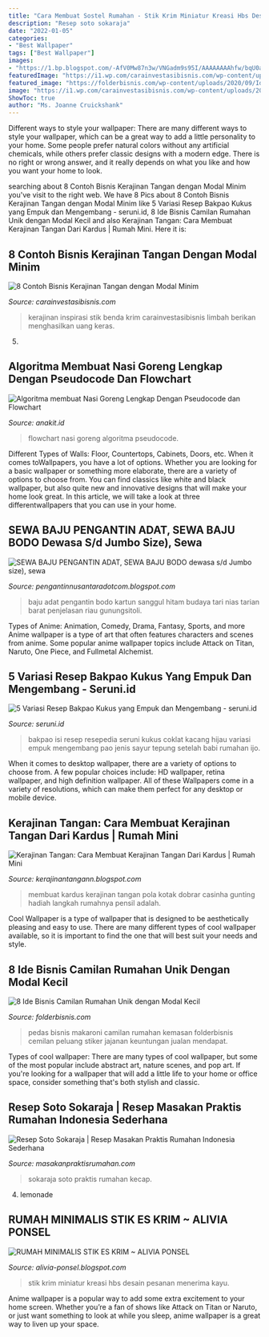 ```yaml
---
title: "Cara Membuat Sostel Rumahan - Stik Krim Miniatur Kreasi Hbs Desain Pesanan Menerima Kayu"
description: "Resep soto sokaraja"
date: "2022-01-05"
categories:
- "Best Wallpaper"
tags: ["Best Wallpaper"]
images:
- "https://1.bp.blogspot.com/-AfV0Mw87n3w/VNGadm9s95I/AAAAAAAAhfw/bqU0a8Gz59c/s1600/Cara%2BMembuat%2BKerajinan%2BTangan%2BDari%2BKardus%2B-%2BKotak%2BHadiah%2BRumah%2BMini%2B02.jpg"
featuredImage: "https://i1.wp.com/carainvestasibisnis.com/wp-content/uploads/2018/07/kerajinan-tangan-Stick-Es-Krim.jpg?resize=1280%2C720&amp;ssl=1"
featured_image: "https://folderbisnis.com/wp-content/uploads/2020/09/Ide-Bisnis-Camilan-Unik-Modal-Kecil-makaroni-pedas-1536x849.jpg"
image: "https://i1.wp.com/carainvestasibisnis.com/wp-content/uploads/2018/07/kerajinan-tangan-Stick-Es-Krim.jpg?resize=1280%2C720&amp;ssl=1"
ShowToc: true
author: "Ms. Joanne Cruickshank"
---
```



Different ways to style your wallpaper:
There are many different ways to style your wallpaper, which can be a great way to add a little personality to your home. Some people prefer natural colors without any artificial chemicals, while others prefer classic designs with a modern edge. There is no right or wrong answer, and it really depends on what you like and how you want your home to look.

	

		
searching about 8 Contoh Bisnis Kerajinan Tangan dengan Modal Minim you've visit to the right web. We have 8 Pics about 8 Contoh Bisnis Kerajinan Tangan dengan Modal Minim like 5 Variasi Resep Bakpao Kukus yang Empuk dan Mengembang - seruni.id, 8 Ide Bisnis Camilan Rumahan Unik dengan Modal Kecil and also Kerajinan Tangan: Cara Membuat Kerajinan Tangan Dari Kardus | Rumah Mini. Here it is:
		
    
## 8 Contoh Bisnis Kerajinan Tangan Dengan Modal Minim

<img loading=lazy src="https://i1.wp.com/carainvestasibisnis.com/wp-content/uploads/2018/07/kerajinan-tangan-Stick-Es-Krim.jpg?resize=1280%2C720&amp;ssl=1" onerror="this.onerror=null;this.src='https://tse3.mm.bing.net/th?id=OIP.4lfpreWty-XW4p9zo8uBowHaEK&amp;pid=15.1';" alt="8 Contoh Bisnis Kerajinan Tangan dengan Modal Minim">

_Source: carainvestasibisnis.com_

>kerajinan inspirasi stik benda krim carainvestasibisnis limbah berikan menghasilkan uang keras. 

	

5.

    
## Algoritma Membuat Nasi Goreng Lengkap Dengan Pseudocode Dan Flowchart

<img loading=lazy src="https://1.bp.blogspot.com/-Dd71XkNbZ_E/XqQgx0SoQdI/AAAAAAAAD4A/EJrpHNd5zBUqhtzG1xvQpR-Ry5b0A1qxwCLcBGAsYHQ/w1200-h630-p-k-no-nu/flowchart%2Balgoritma%2Bmembuat%2Bnasi%2Bgoreng.jpg" onerror="this.onerror=null;this.src='https://tse1.mm.bing.net/th?id=OIP.qiUKhCFDmZwevrcTc70MdQHaD4&amp;pid=15.1';" alt="Algoritma membuat Nasi Goreng Lengkap Dengan Pseudocode dan Flowchart">

_Source: anakit.id_

>flowchart nasi goreng algoritma pseudocode. 

	

Different Types of Walls: Floor, Countertops, Cabinets, Doors, etc.
When it comes toWallpapers, you have a lot of options. Whether you are looking for a basic wallpaper or something more elaborate, there are a variety of options to choose from. You can find classics like white and black wallpaper, but also quite new and innovative designs that will make your home look great. In this article, we will take a look at three differentwallpapers that you can use in your home.

    
## SEWA BAJU PENGANTIN ADAT, SEWA BAJU BODO Dewasa S/d Jumbo Size), Sewa

<img loading=lazy src="https://4.bp.blogspot.com/--qFBoL2k7tk/XFrmzHc4g7I/AAAAAAAAPFo/122WQM2pKkQDczy3kqc6JLXm8kos1uvhQCLcBGAs/w1200-h630-p-k-no-nu/Screenshot_20190206-205027_Maps.jpg" onerror="this.onerror=null;this.src='https://tse1.mm.bing.net/th?id=OIP.RJcAR4rw6LeYSJGaYODllwHaD4&amp;pid=15.1';" alt="SEWA BAJU PENGANTIN ADAT, SEWA BAJU BODO dewasa s/d Jumbo size), sewa">

_Source: pengantinnusantaradotcom.blogspot.com_

>baju adat pengantin bodo kartun sanggul hitam budaya tari nias tarian barat penjelasan riau gunungsitoli. 

	

Types of Anime: Animation, Comedy, Drama, Fantasy, Sports, and more
Anime wallpaper is a type of art that often features characters and scenes from anime. Some popular anime wallpaper topics include Attack on Titan, Naruto, One Piece, and Fullmetal Alchemist.

    
## 5 Variasi Resep Bakpao Kukus Yang Empuk Dan Mengembang - Seruni.id

<img loading=lazy src="https://i0.wp.com/seruni.id/wp-content/uploads/2020/01/BAKPAO1_waifu2x_photo_noise2_scale_tta_1.png?fit=1200%2C920&amp;ssl=1" onerror="this.onerror=null;this.src='https://tse1.mm.bing.net/th?id=OIP.boiIrLu0xWtMB9hsk56wIwHaFr&amp;pid=15.1';" alt="5 Variasi Resep Bakpao Kukus yang Empuk dan Mengembang - seruni.id">

_Source: seruni.id_

>bakpao isi resep resepedia seruni kukus coklat kacang hijau variasi empuk mengembang pao jenis sayur tepung setelah babi rumahan ijo. 

	

When it comes to desktop wallpaper, there are a variety of options to choose from. A few popular choices include: HD wallpaper, retina wallpaper, and high definition wallpaper. All of these Wallpapers come in a variety of resolutions, which can make them perfect for any desktop or mobile device. 

    
## Kerajinan Tangan: Cara Membuat Kerajinan Tangan Dari Kardus | Rumah Mini

<img loading=lazy src="https://1.bp.blogspot.com/-AfV0Mw87n3w/VNGadm9s95I/AAAAAAAAhfw/bqU0a8Gz59c/s1600/Cara%2BMembuat%2BKerajinan%2BTangan%2BDari%2BKardus%2B-%2BKotak%2BHadiah%2BRumah%2BMini%2B02.jpg" onerror="this.onerror=null;this.src='https://tse4.mm.bing.net/th?id=OIP.VvuuagjLbPIaGv1umFErogHaE4&amp;pid=15.1';" alt="Kerajinan Tangan: Cara Membuat Kerajinan Tangan Dari Kardus | Rumah Mini">

_Source: kerajinantangann.blogspot.com_

>membuat kardus kerajinan tangan pola kotak dobrar casinha gunting hadiah langkah rumahnya pensil adalah. 

	

Cool Wallpaper is a type of wallpaper that is designed to be aesthetically pleasing and easy to use. There are many different types of cool wallpaper available, so it is important to find the one that will best suit your needs and style.

    
## 8 Ide Bisnis Camilan Rumahan Unik Dengan Modal Kecil

<img loading=lazy src="https://folderbisnis.com/wp-content/uploads/2020/09/Ide-Bisnis-Camilan-Unik-Modal-Kecil-makaroni-pedas-1536x849.jpg" onerror="this.onerror=null;this.src='https://tse3.mm.bing.net/th?id=OIP.dsnztuxdVrKH8l5vVUl4fwHaEF&amp;pid=15.1';" alt="8 Ide Bisnis Camilan Rumahan Unik dengan Modal Kecil">

_Source: folderbisnis.com_

>pedas bisnis makaroni camilan rumahan kemasan folderbisnis cemilan peluang stiker jajanan keuntungan jualan mendapat. 

	

Types of cool wallpaper:
There are many types of cool wallpaper, but some of the most popular include abstract art, nature scenes, and pop art. If you're looking for a wallpaper that will add a little life to your home or office space, consider something that's both stylish and classic.

    
## Resep Soto Sokaraja | Resep Masakan Praktis Rumahan Indonesia Sederhana

<img loading=lazy src="http://2.bp.blogspot.com/-pl_N5To_uXY/U-HsTF2xyoI/AAAAAAAAHeY/u9qcAjVY_yY/w1200-h630-p-k-no-nu/resep-soto-sokaraja.jpg" onerror="this.onerror=null;this.src='https://tse1.mm.bing.net/th?id=OIP.TG2xhGG6GM_bnKCH0NLEFAHaD4&amp;pid=15.1';" alt="Resep Soto Sokaraja | Resep Masakan Praktis Rumahan Indonesia Sederhana">

_Source: masakanpraktisrumahan.com_

>sokaraja soto praktis rumahan kecap. 

	

4. lemonade 

    
## RUMAH MINIMALIS STIK ES KRIM ~ ALIVIA PONSEL

<img loading=lazy src="http://1.bp.blogspot.com/-UqAivr8a5Lw/T_p4unNENfI/AAAAAAAAAQo/TfQSaPSQsXo/s1600/040720121198.jpg" onerror="this.onerror=null;this.src='https://tse2.mm.bing.net/th?id=OIP.ldV0ITvWfoSoQNSp0_Q7FwHaFj&amp;pid=15.1';" alt="RUMAH MINIMALIS STIK ES KRIM ~ ALIVIA PONSEL">

_Source: alivia-ponsel.blogspot.com_

>stik krim miniatur kreasi hbs desain pesanan menerima kayu. 

	

Anime wallpaper is a popular way to add some extra excitement to your home screen. Whether you’re a fan of shows like Attack on Titan or Naruto, or just want something to look at while you sleep, anime wallpaper is a great way to liven up your space.

